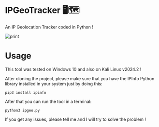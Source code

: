 # IPGeoTracker 🖥️🗺️
An IP Geolocation Tracker coded in Python !

![print](https://github.com/AlexRodrigues9581/IPGeoTracker/assets/171432647/a6ca8b0b-c6e7-4e11-8bc6-19f008a08eaa)


# Usage
This tool was tested on Windows 10 and also on Kali Linux v2024.2 !

After cloning the project, please make sure that you have the IPInfo Python library installed in your system just by doing this:
```
pip3 install ipinfo
```

After that you can run the tool in a terminal:
```
python3 ipgeo.py
```

If you get any issues, please tell me and I will try to solve the problem ! 
